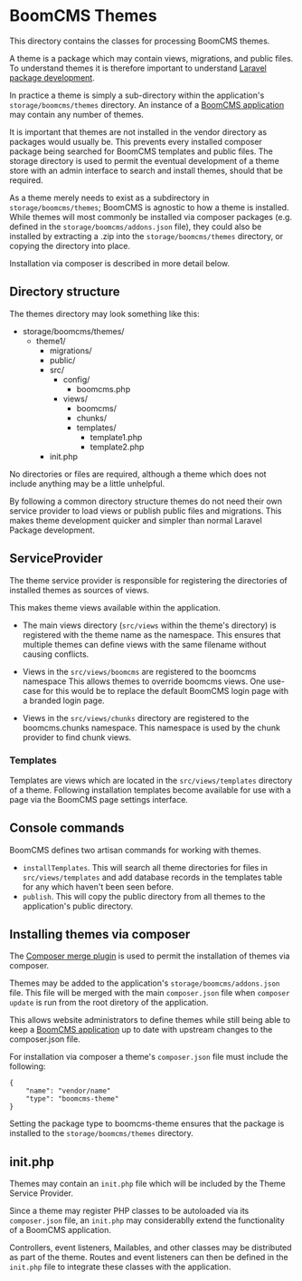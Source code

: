 # BoomCMS Themes

This directory contains the classes for processing BoomCMS themes.

A theme is a package which may contain views, migrations, and public files.
To understand themes it is therefore important to understand
[Laravel package development](https://laravel.com/docs/5.4/packages).

In practice a theme is simply a sub-directory within the application's `storage/boomcms/themes` directory.
An instance of a [BoomCMS application](https://www.github.com/boomcms/boomcms) may contain any number of themes.

It is important that themes are not installed in the vendor directory as packages would usually be.
This prevents every installed composer package being searched for BoomCMS templates and public files.
The storage directory is used to permit the eventual development of a theme store
with an admin interface to search and install themes, should that be required.

As a theme merely needs to exist as a subdirectory in `storage/boomcms/themes`;
BoomCMS is agnostic to how a theme is installed.
While themes will most commonly be installed via composer packages
(e.g. defined in the `storage/boomcms/addons.json` file),
they could also be installed by extracting a .zip into the `storage/boomcms/themes` directory, or copying the directory into place.

Installation via composer is described in more detail below.

## Directory structure

The themes directory may look something like this:
 
- storage/boomcms/themes/
  - theme1/
    - migrations/
    - public/
    - src/
      - config/
        - boomcms.php
      - views/
        - boomcms/
        - chunks/
        - templates/
          - template1.php
          - template2.php
    - init.php

No directories or files are required,
although a theme which does not include anything may be a little unhelpful.

By following a common directory structure themes do not need their own service provider
to load views or publish public files and migrations.
This makes theme development quicker and simpler than normal Laravel Package development.

## ServiceProvider

The theme service provider is responsible for registering the directories of installed themes as sources of views.

This makes theme views available within the application.

  - The main views directory (`src/views` within the theme's directory) is registered with the theme name as the namespace.
This ensures that multiple themes can define views with the same filename without causing conflicts.

  - Views in the `src/views/boomcms` are registered to the boomcms namespace
This allows themes to override boomcms views.
One use-case for this would be to replace the default BoomCMS login page with a branded login page.

  - Views in the `src/views/chunks` directory are registered to the boomcms.chunks namespace.
This namespace is used by the chunk provider to find chunk views.

### Templates
Templates are views which are located in the `src/views/templates` directory of a theme.
Following installation templates become available for use with a page via the BoomCMS page settings interface.

## Console commands
BoomCMS defines two artisan commands for working with themes.

- `installTemplates`. This will search all theme directories for files in `src/views/templates` and add database records in the templates table for any which haven't been seen before.
- `publish`. This will copy the public directory from all themes to the application's public directory.

## Installing themes via composer

The [Composer merge plugin](https://github.com/wikimedia/composer-merge-plugin) is used
 to permit the installation of themes via composer.

Themes may be added to the application's `storage/boomcms/addons.json` file.
This file will be merged with the main `composer.json` file when `composer update` is run from the root diretory of the application.

This allows website administrators to define themes
while still being able to keep a [BoomCMS application](https://www.github.com/boomcms/boomcms) up to date with upstream changes to the composer.json file.

For installation via composer a theme's `composer.json` file must include the following:

```
{
    "name": "vendor/name"
    "type": "boomcms-theme"
}
```

Setting the package type to boomcms-theme ensures that the package is installed to the `storage/boomcms/themes` directory.

## init.php

Themes may contain an `init.php` file which will be included by the Theme Service Provider.

Since a theme may register PHP classes to be autoloaded via its `composer.json` file,
an `init.php` may considerablly extend the functionality of a BoomCMS application.

Controllers, event listeners, Mailables, and other classes may be distributed as part of the theme.
Routes and event listeners can then be defined in the `init.php` file to integrate these classes with the application.
